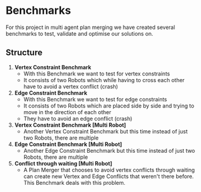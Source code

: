 # Benchmarks

For this project in multi agent plan merging we have created several benchmarks to test, validate and optimise our solutions on.



## Structure

1. **Vertex Constraint Benchmark**
   + With this Benchmark we want to test for vertex constraints
   + It consists of two Robots which while having to cross each other have to avoid a vertex conflict (crash)
2. **Edge Constraint Benchmark**
   + With this Benchmark we want to test for edge constraints
   + It consists of two Robots which are placed side by side and trying to move in the direction of each other
   + They have to avoid an edge conflict (crash)
3. **Vertex Constraint Benchmark [Multi Robot]**
   + Another Vertex Constraint Benchmark but this time instead of just two Robots, there are multiple
4. **Edge Constraint Benchmark [Multi Robot]**
   + Another Edge Constraint Benchmark but this time instead of just two Robots, there are multiple
5. **Conflict through waiting [Multi Robot]**
   + A Plan Merger that chooses to avoid vertex conflicts through waiting can create new Vertex and Edge Conflicts that weren't there before. This Benchmark deals with this problem.

